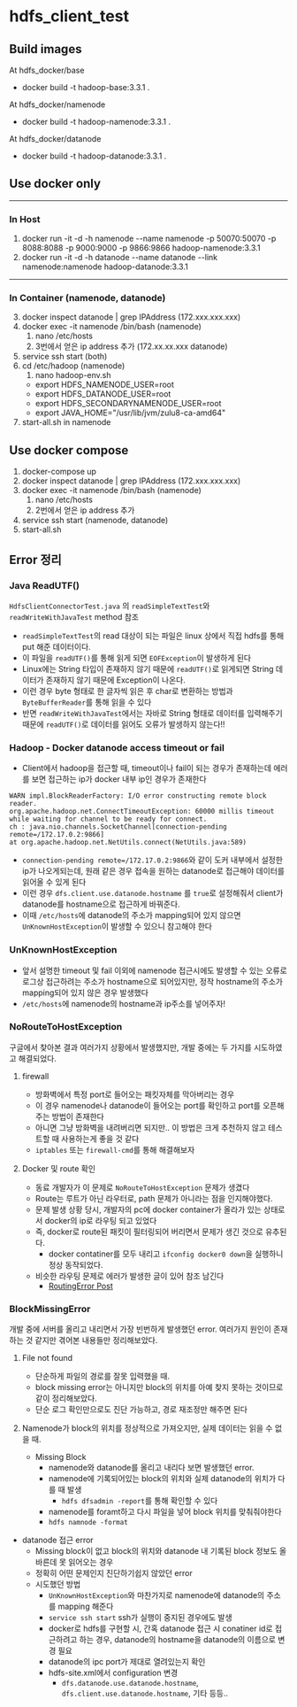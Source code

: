 # hdfs_client_test

## Build images

At hdfs_docker/base
- docker build -t hadoop-base:3.3.1 .

At hdfs_docker/namenode
- docker build -t hadoop-namenode:3.3.1 .

At hdfs_docker/datanode
- docker build -t hadoop-datanode:3.3.1 .

## Use docker only

---

### In Host

1. docker run -it -d -h namenode --name namenode -p 50070:50070 -p 8088:8088 -p 9000:9000 -p 9866:9866 hadoop-namenode:3.3.1
2. docker run -it -d -h datanode --name datanode --link namenode:namenode hadoop-datanode:3.3.1
---

### In Container (namenode, datanode)

3. docker inspect datanode | grep IPAddress (172.xxx.xxx.xxx)
4. docker exec -it namenode /bin/bash (namenode)
   1. nano /etc/hosts
   2. 3번에서 얻은 ip address 추가 (172.xx.xx.xxx    datanode)
5. service ssh start (both)
6. cd /etc/hadoop (namenode)
   1. nano hadoop-env.sh
   - export HDFS_NAMENODE_USER=root
   - export HDFS_DATANODE_USER=root
   - export HDFS_SECONDARYNAMENODE_USER=root
   - export JAVA_HOME="/usr/lib/jvm/zulu8-ca-amd64"
7. start-all.sh in namenode


## Use docker compose
1. docker-compose up
2. docker inspect datanode | grep IPAddress (172.xxx.xxx.xxx)
3. docker exec -it namenode /bin/bash (namenode)
   1. nano /etc/hosts
   2. 2번에서 얻은 ip address 추가
4. service ssh start (namenode, datanode)
5. start-all.sh

## Error 정리

### Java ReadUTF()

`HdfsClientConnectorTest.java` 의 `readSimpleTextTest`와 `readWriteWithJavaTest` method 참조

- `readSimpleTextTest`의 read 대상이 되는 파일은 linux 상에서 직접 hdfs를 통해 put 해준 데이터이다.
- 이 파일을 `readUTF()`를 통해 읽게 되면 `EOFException`이 발생하게 된다
- Linux에는 String 타입이 존재하지 않기 때문에 `readUTF()`로 읽게되면 String 데이터가 존재하지 않기 때문에 Exception이 나온다.
- 이런 경우 byte 형태로 한 글자씩 읽은 후 char로 변환하는 방법과 `ByteBufferReader`를 통해 읽을 수 있다
- 반면 `readWriteWithJavaTest`에서는 자바로 String 형태로 데이터를 입력해주기 때문에 `readUTF()`로 데이터를 읽어도
오류가 발생하지 않는다!!

### Hadoop - Docker datanode access timeout or fail

- Client에서 hadoop을 접근할 때, timeout이나 fail이 되는 경우가 존재하는데 에러를 보면 접근하는 ip가 docker 내부 ip인 경우가 존재한다
```text
WARN impl.BlockReaderFactory: I/O error constructing remote block reader.
org.apache.hadoop.net.ConnectTimeoutException: 60000 millis timeout while waiting for channel to be ready for connect. 
ch : java.nio.channels.SocketChannel[connection-pending remote=/172.17.0.2:9866]
at org.apache.hadoop.net.NetUtils.connect(NetUtils.java:589)
```
- `connection-pending remote=/172.17.0.2:9866`와 같이 도커 내부에서 설정한 ip가 나오게되는데, 원래 같은 경우
접속을 원하는 datanode로 접근해야 데이터를 읽어올 수 있게 된다
- 이런 경우 `dfs.client.use.datanode.hostname` 를 `true`로 설정해줘서 client가 datanode를 hostname으로 접근하게 바꿔준다.
- 이때 `/etc/hosts`에 datanode의 주소가 mapping되어 있지 않으면 `UnKnownHostException`이 발생할 수 있으니 참고해야 한다

### UnKnownHostException

- 앞서 설명한 timeout 및 fail 이외에 namenode 접근시에도 발생할 수 있는 오류로 로그상 접근하려는 주소가 hostname으로 되어있지만,
정작 hostname의 주소가 mapping되어 있지 않은 경우 발생했다
- `/etc/hosts`에 namenode의 hostname과 ip주소를 넣어주자!

### NoRouteToHostException

구글에서 찾아본 결과 여러가지 상황에서 발생했지만, 개발 중에는 두 가지를 시도하였고 해결되었다.

1. firewall
   - 방화벽에서 특정 port로 들어오는 패킷자체를 막아버리는 경우
   - 이 경우 namenode나 datanode이 들어오는 port를 확인하고 port를 오픈해주는 방법이 존재한다
   - 아니면 그냥 방화벽을 내려버리면 되지만.. 이 방법은 크게 추천하지 않고 테스트할 때 사용하는게 좋을 것 같다
   - `iptables` 또는 `firewall-cmd`를 통해 해결해보자

2. Docker 및 route 확인
   - 동료 개발자가 이 문제로 `NoRouteToHostException` 문제가 생겼다
   - Route는 루트가 아닌 라우터로, path 문제가 아니라는 점을 인지해야했다.
   - 문제 발생 상황 당시, 개발자의 pc에 docker container가 올라가 있는 상태로서 docker의 ip로 라우팅 되고 있었다
   - 즉, docker로 route된 패킷이 필터링되어 버리면서 문제가 생긴 것으로 유추된다.
     - docker contatiner를 모두 내리고 `ifconfig docker0 down`을 실행하니 정상 동작되었다.
   - 비슷한 라우팅 문제로 에러가 발생한 글이 있어 참조 남긴다
     - [RoutingError Post](https://dd00oo.tistory.com/entry/java-NoRouteToHost-%ED%98%B8%EC%8A%A4%ED%8A%B8%EB%A1%9C-%EA%B0%88-%EB%A3%A8%ED%8A%B8%EA%B0%80-%EC%97%86%EC%9D%8C-%EC%97%90%EB%9F%AC)

### BlockMissingError

개발 중에 서버를 올리고 내리면서 가장 빈번하게 발생했던 error. 여러가지 원인이 존재하는 것 같지만 겪어본 내용들만 정리해보았다.

1. File not found
   - 단순하게 파일의 경로를 잘못 입력했을 때.
   - block missing error는 아니지만 block의 위치를 아예 찾지 못하는 것이므로 같이 정리해보았다.
   - 단순 로그 확인만으로도 진단 가능하고, 경로 재조정만 해주면 된다

2. Namenode가 block의 위치를 정상적으로 가져오지만, 실제 데이터는 읽을 수 없을 때.
   - Missing Block
      - namenode와 datanode를 올리고 내리다 보면 발생했던 error.
      - namenode에 기록되어있는 block의 위치와 실제 datanode의 위치가 다를 때 발생
        - `hdfs dfsadmin -report`를 통해 확인할 수 있다
      - namenode를 foramt하고 다시 파일을 넣어 block 위치를 맞춰줘야한다
      - `hdfs namnode -format`

  - datanode 접근 error
    - Missing block이 없고 block의 위치와 datanode 내 기록된 block 정보도 올바른데 못 읽어오는 경우
    - 정확히 어떤 문제인지 진단하기쉽지 않았던 error
    - 시도했던 방법
      - `UnKnownHostException`와 마찬가지로 namenode에 datanode의 주소를 mapping 해준다
      - `service ssh start` ssh가 실행이 중지된 경우에도 발생
      - docker로 hdfs를 구현할 시, 간혹 datanode 접근 시 conatiner id로 접근하려고 하는 경우,
      datanode의 hostname을 datanode의 이름으로 변경 필요
      - datanode의 ipc port가 제대로 열려있는지 확인
      - hdfs-site.xml에서 configuration 변경
        - `dfs.datanode.use.datanode.hostname`, `dfs.client.use.datanode.hostname`, 기타 등등..
